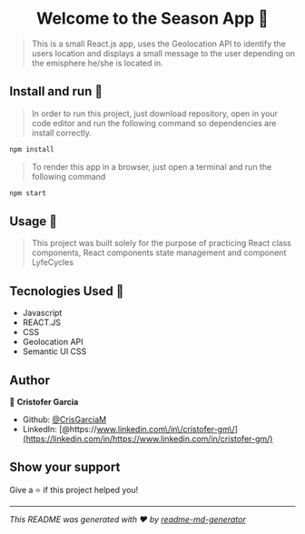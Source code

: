 <h1 align="center">Welcome to the Season App 👋</h1>
<p>
</p>

> This is a small React.js app, uses the Geolocation API to identify the users location and displays a small message to the user depending on the emisphere he/she is located in.

## Install and run :rocket:

> In order to run this project, just download repository, open in your code editor and run the following command so dependencies are install correctly.

```sh
npm install
```

> To render this app in a browser, just open a terminal and run the following command

```sh
npm start
```

## Usage :school_satchel:

> This project was built solely for the purpose of practicing React class components, React components state management and component LyfeCycles

## Tecnologies Used :nut_and_bolt:

- Javascript
- REACT.JS
- CSS
- Geolocation API
- Semantic UI CSS

## Author

👤 **Cristofer Garcia**

- Github: [@CrisGarciaM](https://github.com/CrisGarciaM)
- LinkedIn: [@https:\/\/www.linkedin.com\/in\/cristofer-gm\/](https://linkedin.com/in/https://www.linkedin.com/in/cristofer-gm/)

## Show your support

Give a ⭐️ if this project helped you!

---

_This README was generated with ❤️ by [readme-md-generator](https://github.com/kefranabg/readme-md-generator)_
